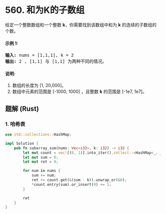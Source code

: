 # 560. 和为K的子数组
给定一个整数数组和一个整数 **k**，你需要找到该数组中和为 **k** 的连续的子数组的个数。

#### 示例 1:
<pre>
<strong>输入:</strong> nums = [1,1,1], k = 2
<strong>输出:</strong> 2 , [1,1] 与 [1,1] 为两种不同的情况。
</pre>
</pre>

#### 说明:
1. 数组的长度为 [1, 20,000]。
2. 数组中元素的范围是 [-1000, 1000] ，且整数 **k** 的范围是 [-1e7, 1e7]。

## 题解 (Rust)

### 1. 哈希表
```Rust
use std::collections::HashMap;

impl Solution {
    pub fn subarray_sum(nums: Vec<i32>, k: i32) -> i32 {
        let mut count = vec![(0, 1)].into_iter().collect::<HashMap<_, _>>();
        let mut sum = 0;
        let mut ret = 0;

        for num in nums {
            sum += num;
            ret += count.get(&(sum - k)).unwrap_or(&0);
            *count.entry(sum).or_insert(0) += 1;
        }

        ret
    }
}
```
